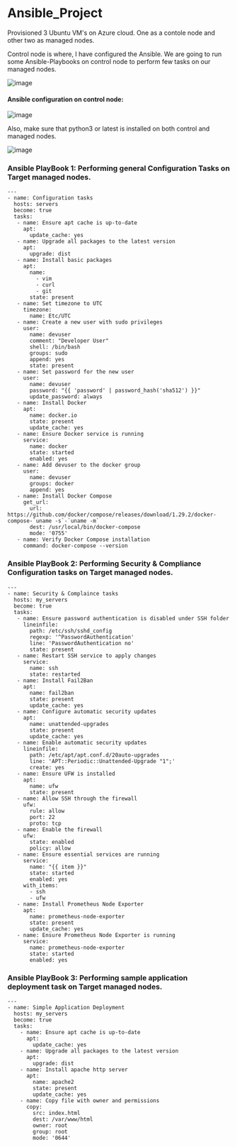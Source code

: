 # Ansible_Project

Provisioned 3 Ubuntu VM's on Azure cloud. One as a contole node and other two as managed nodes.<br>

Control node is where, I have configured the Ansible. We are going to run some Ansible-Playbooks on control node to perform few tasks on our managed nodes.

![image](https://github.com/samirwadkar31/Ansible_Project/assets/74359548/9daa5fa4-629a-4b80-a665-ca23324ddc0a)


#### Ansible configuration on control node:

![image](https://github.com/samirwadkar31/Ansible_Project/assets/74359548/9f9a7062-4b69-4f43-91d4-b1cc605c0d6a)

Also, make sure that python3 or latest is installed on both control and managed nodes.

![image](https://github.com/samirwadkar31/Ansible_Project/assets/74359548/14850aa2-2cdd-422d-ac25-db7a17273550)

### Ansible PlayBook 1: Performing general Configuration Tasks on Target managed nodes.

```
---
- name: Configuration tasks
  hosts: servers
  become: true
  tasks:
   - name: Ensure apt cache is up-to-date
     apt:
       update_cache: yes
   - name: Upgrade all packages to the latest version
     apt:
       upgrade: dist
   - name: Install basic packages
     apt:
       name:
         - vim
         - curl
         - git
       state: present
   - name: Set timezone to UTC
     timezone:
       name: Etc/UTC
   - name: Create a new user with sudo privileges
     user:
       name: devuser
       comment: "Developer User"
       shell: /bin/bash
       groups: sudo
       append: yes
       state: present
   - name: Set password for the new user
     user:
       name: devuser
       password: "{{ 'password' | password_hash('sha512') }}"
       update_password: always
   - name: Install Docker
     apt:
       name: docker.io
       state: present
       update_cache: yes
   - name: Ensure Docker service is running
     service:
       name: docker
       state: started
       enabled: yes
   - name: Add devuser to the docker group
     user:
       name: devuser
       groups: docker
       append: yes
   - name: Install Docker Compose
     get_url:
       url: https://github.com/docker/compose/releases/download/1.29.2/docker-compose-`uname -s`-`uname -m`
       dest: /usr/local/bin/docker-compose
       mode: '0755'
   - name: Verify Docker Compose installation
     command: docker-compose --version

```
### Ansible PlayBook 2: Performing Security & Compliance Configuration tasks on Target managed nodes.

```
---
- name: Security & Complaince tasks
  hosts: my_servers
  become: true
  tasks:
   - name: Ensure password authentication is disabled under SSH folder
     lineinfile:
       path: /etc/ssh/sshd_config
       regexp: '^PasswordAuthentication'
       line: 'PasswordAuthentication no'
       state: present
   - name: Restart SSH service to apply changes
     service:
       name: ssh
       state: restarted
   - name: Install Fail2Ban
     apt:
       name: fail2ban
       state: present
       update_cache: yes
   - name: Configure automatic security updates
     apt:
       name: unattended-upgrades
       state: present
       update_cache: yes
   - name: Enable automatic security updates
     lineinfile:
       path: /etc/apt/apt.conf.d/20auto-upgrades
       line: 'APT::Periodic::Unattended-Upgrade "1";'
       create: yes
   - name: Ensure UFW is installed
     apt:
       name: ufw
       state: present
   - name: Allow SSH through the firewall
     ufw:
       rule: allow
       port: 22
       proto: tcp
   - name: Enable the firewall
     ufw:
       state: enabled
       policy: allow
   - name: Ensure essential services are running
     service:
       name: "{{ item }}"
       state: started
       enabled: yes
     with_items:
       - ssh
       - ufw
   - name: Install Prometheus Node Exporter
     apt:
       name: prometheus-node-exporter
       state: present
       update_cache: yes
   - name: Ensure Prometheus Node Exporter is running
     service:
       name: prometheus-node-exporter
       state: started
       enabled: yes
```

### Ansible PlayBook 3: Performing sample application deployment task on Target managed nodes.

```
---
- name: Simple Application Deployment
  hosts: my_servers
  become: true
  tasks:
    - name: Ensure apt cache is up-to-date
      apt:
        update_cache: yes
    - name: Upgrade all packages to the latest version
      apt:
        upgrade: dist
    - name: Install apache http server
      apt:
        name: apache2
        state: present
        update_cache: yes
    - name: Copy file with owner and permissions
      copy:
        src: index.html
        dest: /var/www/html
        owner: root
        group: root
        mode: '0644'
```
